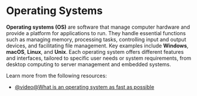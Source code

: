 # Operating Systems

**Operating systems (OS)** are software that manage computer hardware and provide a platform for applications to run. They handle essential functions such as managing memory, processing tasks, controlling input and output devices, and facilitating file management. Key examples include **Windows**, **macOS**, **Linux**, and **Unix**. Each operating system offers different features and interfaces, tailored to specific user needs or system requirements, from desktop computing to server management and embedded systems.

Learn more from the following resources:

- [@video@What is an operating system as fast as possible](https://www.youtube.com/watch?v=pVzRTmdd9j0)
